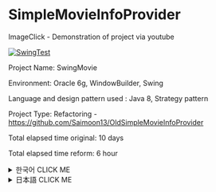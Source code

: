 # SimpleMovieInfoProvider

ImageClick - Demonstration of project via youtube

[![SwingTest](http://img.youtube.com/vi/sqHn9i6pRfg/0.jpg)](http://www.youtube.com/watch?v=sqHn9i6pRfg "SwingTest")

Project Name: SwingMovie

Environment: Oracle 6g, WindowBuilder, Swing

Language and design pattern used : Java 8, Strategy pattern

Project Type: Refactoring - https://github.com/Saimoon13/OldSimpleMovieInfoProvider

Total elapsed time original: 10 days

Total elapsed time reform: 6 hour

<details><summary>한국어 CLICK ME</summary>
<p>
  
  자바를 3주간 배우고 만든 Swing 프로젝트입니다.

영화 정보를 제공하고, 평가 코멘트를 입력할 수 있습니다.

위의 URL에 리펙토링 전의 프로젝트가 업로드 되어 있습니다.

제가 처음 프로젝트를 만들 때는 DesignPattern에 대한 지식도 없었고

코드의 중복도 신경쓰지 않았습니다. 기능만 제대로 한다면 별 문제 없다고 생각했습니다.

이젠 그렇지 않다는 걸 압니다.

그래서 최대한 중복을 제거하고, 배운 바를 적용해 보기로 했습니다.

기능은 위의 youtube 영상을 확인해주세요.

&nbsp;

## SwingMovie의 문제점

이 프로그램은 크게 4가지 문제가 있습니다. 하나씩 설명해보겠습니다.

**1. 구성이 난잡하다**

![alt text](https://github.com/Saimoon13/SimpleMovieInfoProvider/blob/master/libs/image%20for%20readme/01.png)

왼쪽이 리팩토링 전의 구성이고, 오른쪽이 리팩토링 이후의 구성입니다.
SwingMovie는 크게 3가지 기능으로 분류됩니다

* DB와 데이터를 처리하는 Connection 부분
* 자료형 클래스 Domain
* 사용자가 조작하는 화면 View

위의 세개 입니다.

&nbsp;

**2. View에서 DB와 커넥션이 발생합니다.**

![alt text](https://github.com/Saimoon13/SimpleMovieInfoProvider/blob/master/libs/image%20for%20readme/02.png)

GUI, MyFrame_Login은 유저에게 보여주는 View입니다.

그런데 DB와의 Connection이 직접 발생하고 있습니다.

&nbsp;

Java의 클래스에서는 한 클래스에 한 기능이 이상적입니다.

불필요한 기능을 추가하는 것은 유지보수도 어렵게 하고, 코드를 읽기 힘들게도 합니다.

그러므로 1을 커넥션을 담당하는 클래스로 이동시킬 필요가 있습니다.

&nbsp;

**3. DAO에서 중복 코드가 너무 많습니다.**

![alt text](https://github.com/Saimoon13/SimpleMovieInfoProvider/blob/master/libs/image%20for%20readme/03.png)

DB와의 연결을 관리하는 클래스 DAO의 메소드별로 같은 코드가 반복되고 있습니다.

* 접속의 Connection
* SQL문을 처리하는 PreparedStatement
* 데이터 셋의 ResultSet(Select문을 사용할 때만 이용)

이미지에서는 3행이지만, 30줄 정도의 코드입니다.

이러한 코드가 위의 2의 코드를 합해 6번의 코드가 사용됩니다.

30x6을 해서 같은 코드가 180행입니다.

이 중복을 해결해야합니다.

&nbsp;

**4. Interface를 문자열의 이용에 사용하고 있습니다.**

![alt text](https://github.com/Saimoon13/SimpleMovieInfoProvider/blob/master/libs/image%20for%20readme/04.png)

인터페이스는 자료형을 구현하기 위해 사용한다는 하나의 약속입니다.

문자열의 구현을 위해 사용한다면, 다른 더 좋은 방법이 있습니다.

&nbsp;
&nbsp;

# 문제점의 해결방법

**문제 1(구성의 문제)의 해결방법**

위에서 해결했기 때문에 클래스의 설명을 하겠습니다.

![alt text](https://github.com/Saimoon13/SimpleMovieInfoProvider/blob/master/libs/image%20for%20readme/05.png)

* JdbcContext Class

먼저 이전에는 없던 JdbcContext가 생겼습니다.

이 클래스의 역할은 OracleDB와의 커넥션을 관리하는 부분입니다.

위에서 이야기했듯이 6번으로 총 180줄이 DB와의 연결을 위해 사용되고 있습니다.

그 중복문제를 해결하기 위한 클래스입니다.

* ProjectDAO Interface and implementation Class

ProjectDAO, ProjectDAOImple은 이전과 같이 DB의 접속을 관리하는 코드입니다.

하지만 그 코드의 효율이 좋지 못합니다.

밑에서 설명하겠습니다.

* StatementStrategy

StatementStrategy는 전략을 짜는 Interface입니다.

밑에서 설명하겠지만, DB 비슷하지만 살짝 다릅니다.
(Select의 문제)

때문에 사용하는 인터페이스입니다.


그 때문에 전략 패턴을 사용합니다.

이 전략패턴은 JdbcContext와 ProejctDAOImple에서 사용하게 됩니다


* Queries and queries.properties

Queries는 위에서 설명했듯이 문제 4를 해결하기 위한 클래스입니다.

Queries가 SQL명령어를 만들어주는 공장의 역할, properties가 제품의 역할을 합니다.



* 그 외

Connection 이외에는 크게 바뀐점이 없습니다.

Domain이나 View는 당시 만들 때도 순서에 맞추어서 테스트해가며 만들었기에

지금 손댄다면 문제가 생길 수 있다고 생각했습니다.

특별히 문제가 없어보이는 부분을 제외하고는 DB와의 연결 부분 개선에 집중했습니다.

&nbsp;

**문제 2(View에서 커넥션) 해결방법**

![alt text](https://github.com/Saimoon13/SimpleMovieInfoProvider/blob/master/libs/image%20for%20readme/06.png)

먼저 View의 커넥션 코드를 ProjectDAOImple로 이동합니다.

클래스는 하나의 목적을 위해 사용한다는 원칙을 지키기 위함입니다.


&nbsp;

**문제 3(중복 코드의 배제)의 해결방법**

문제 3이 가장 작업량이 많습니다.

먼저 DAOImple에 Connection의 코드를 배제합니다.

DAO(Data Access Object)는 그 이름대로 데이터 접근을 돕는 것이 가장 큰 역할을 합니다.

Connection자체의 생성은 그 목적에 맞지 않기에

다른 클래스에 맡기기로 합시다.

그 클래스가 JdbcContext입니다.

![alt text](https://github.com/Saimoon13/SimpleMovieInfoProvider/blob/master/libs/image%20for%20readme/07.png)

JdbcContext에서 주목해야할 점은 3군데 입니다.

1은 생성자에서 OracleDriver를 등록합니다.

JdbcContext를 불러내는 클래스가 ProjectDAOImple 하나이고

그 클래스는 싱글톤으로 설계되어 있습니다.

때문에 생성자는 한번만 불리게 됩니다.

2는 Insert, Update 등의 SQL 명령어를 처리하는 부분입니다.

코드는 이러합니다.

![alt text](https://github.com/Saimoon13/SimpleMovieInfoProvider/blob/master/libs/image%20for%20readme/08.png)

PreparedStatement를 포함하는 전략 클래스가 매개변수로 옵니다.

그 PReparedStatement를 실행하고 결과를 반환합니다.

3은 Select의 SQL명령어를 처리하는 메소드입니다.

Select문은 도중에 ResultSet을 사용하기에 별도의 매소드를 만들어줄 필요가 있습니다.

코드는 이러합니다.

![alt text](https://github.com/Saimoon13/SimpleMovieInfoProvider/blob/master/libs/image%20for%20readme/09.png)

ResultSet 데이터를 직접 리턴할 수는 없습니다.

Connection과 마찬가지로 ResultSet은 닫아주어야하는 데이터 객체이기 때문에

중간에 리턴해버리면 닫을 기회를 놓치게 되고

이것이 꾸준히 누적되면 메모리 누출로 프로그램 자체가 뻗어버립니다.

때문에 CacheRowSetImpl 형태로 리턴해줍니다.


이 다음은 JdbcConext클래스를 사용하는 Imple메소드를 봐주세요

이하가 Inset(Create) 메소드입니다.

![alt text](https://github.com/Saimoon13/SimpleMovieInfoProvider/blob/master/libs/image%20for%20readme/10.png)

왼쪽이 이전의 코드고 오른쪽이 Refactoring한 코드입니다.

코드의 간략화를 위해 Ramda식을 사용했습니다.

DB 접속에 관련된 역할은 JdbcConetext에 맡기기 때문에 이 메소드의 역할은 PreparedStatement를 포함한 전략을 만들고

전송하는 역할입니다. DAO의 목적에 충실하고 있습니다.


왼쪽과 비교한 오른쪽이 확실히 간략화되어있습니다.

&nbsp;

esultSet을 사용한 Select문도 전후를 비교해보겠습니다.

![alt text](https://github.com/Saimoon13/SimpleMovieInfoProvider/blob/master/libs/image%20for%20readme/11.png)

기본은 위의 코드와 같지만, CacheRowSetImpl을 사용하여 데이터 작업을 하고 있는 점이 다릅니다.

&nbsp;

**문제 4(SQL명령의 처리)의 해결방법**

Queries와 Queries.properties는 SQL문을 Interface에 보관하는 문제를 해결하기 위한 클래스와 properties입니다.

Queries클래스를 봅시다.

![alt text](https://github.com/Saimoon13/SimpleMovieInfoProvider/blob/master/libs/image%20for%20readme/12.png)

Queries.properties를 찾아서 그 경로를 보관합니다.

싱글톤으로 처리되어 있습니다.

리팩토링하기 이전 Interface와 클래스가 이용하는 properties의 내용입니다.

![alt text](https://github.com/Saimoon13/SimpleMovieInfoProvider/blob/master/libs/image%20for%20readme/13.png)

이전보다 쉽게 되어있다고 생각합니다.

실제로 Query를 불러보겠습니다.

![alt text](https://github.com/Saimoon13/SimpleMovieInfoProvider/blob/master/libs/image%20for%20readme/14.png)

조금 길어졌지만, 객체지향측면에선 훨씬 좋다고 생각합니다.

&nbsp;
&nbsp;

## Refactoring후의 감상

혼자서 공부한 내용을 정리해봤습니다.

책으로만 공부하는 것과는 또 다른 느낌이었습니다.

앞으로도 이런 기회를 계속 만들어가야겠다는 생각이 들었습니다.
  
</p>
</details>

<details><summary>日本語 CLICK ME</summary>
<p>
  
## 開発の動機


始めてJavaを3週間学んで作ったSwingプロジェクトです。

映画の情報を提供して、
映画を見た人のコメントを入力するプロジェクトです。

Refactoring前のプログラムは上のURLをアップロードしております。


私が最初作る時は、DesignPatternに対する知識もなかったし、

「コードの重複を避けるべき。」という意識もありませんでした。

単に機能の完成だけしていれば、それでよいプログラムだと思いました。


半年が過ぎた今はそうじゃないことを知っております。

よいプログラムを作るためには、

コードの重複は最大限避ける必要があり、
読みやすいコードにするべきだという事実を知っております。

そのため、昔作ったこのプログラムをRefactoringしようと思いました。

プロジェクトの機能は、上のYoutubeを見てください。




## SwingMovieの問題点


このプログラムは大きく四つの問題があります。
一つ一つ説明させて頂きます。


&nbsp;

**１．構成が雑すぎます。**

![alt text](https://github.com/Saimoon13/SimpleMovieInfoProvider/blob/master/libs/image%20for%20readme/01.png)

左が直す前の構成で、右が直した構成です。
SwingMovieは大きく三つの機能で分けられております。

* DBとのデータを処理する「Connect」
* 資料の処理をより簡単にするための「Domain」
* ユーザーに見せる「View」

それを右のように改善できます。

&nbsp;

**２．ViewでDBとのConnectが発生しています。**

![alt text](https://github.com/Saimoon13/SimpleMovieInfoProvider/blob/master/libs/image%20for%20readme/02.png)

GUI、MyFrame_Loginはユーザーに見せるための処です。

なので、プログラムの外見を具現化しております。

そういうクラスでDBのConnectが直接行われております。

&nbsp;

Javaのクラスでは一クラスに一つの機能が理想的です。

不要な機能の追加はコードの読み取りを難しくしますし、

メンテナンスも困難にします。

ですので、「１」はConnectを担当するクラスに移す必要があります。

&nbsp;

**３．DAOで重複コードが多すぎます。**

![alt text](https://github.com/Saimoon13/SimpleMovieInfoProvider/blob/master/libs/image%20for%20readme/03.png)
DBとのConnectを管理するクラスDAOにメソッドごとに
同じことが繰り返しています。

* 接続のConnection
* SQLコマンドのPreparedStatement
* データセットのResultSet（Select文を使う時のみ使います）

イメージでは3行のみですけれども、本来は各30行ほどのコードです。

上の２のコードと合わせれば「6回」の同じコードが使われ

30ｘ６をして、似ているコードが「180行」使われております。

別の方法を考案して、重複を抑える必要があります。

&nbsp;

**４．Interfaceを文字列の利用に使っています。**

![alt text](https://github.com/Saimoon13/SimpleMovieInfoProvider/blob/master/libs/image%20for%20readme/04.png)

Interfaceは「データを実装するために使う」という一つの約束です。

文字列を使う為の使用はよくありません。他の方法を探す必要があります。

&nbsp;
&nbsp;

## 問題点の解決方法

**問題 1（構成の問題）の解決方法**

この問題点は上でもう解決しましたので、クラスの説明をさせて頂きます。

![alt text](https://github.com/Saimoon13/SimpleMovieInfoProvider/blob/master/libs/image%20for%20readme/05.png)

* JdbcContext Class

まず、以前にはなかったJdbcContextが出来ました。

このクラスの役割はOracleDBからのConnectionを管理することです。

先に話してましたが、以前のコードは合わせて6回のConnectionを呼び出して、作っております。

その重複問題を解決するためのクラスです。

* ProjectDAO Interface and implementation Class

ProjectDAO、ProjectDAOImpleは以前と同じく、DB交流のためのクラスですが

その中のコードの効率性は確実によくなっております。

後ほど説明させていただきます。

* StatementStrategy

StatementStrategyは戦略を練るためのInterfaceです。

後にも説明しますが、DBからの接近のコードは似ているように見えて

中身は違う処がありませて、一律的には処理できません。


その為にStrategyPatternを使いました。

このStrategyPatternはJdbcContextと、ProjectDAOImpleで使うことになります。

StrategyPatternをご存知ではないお方は、自分が整理しておいた投稿があります。

ぜひ、下のURLをご参考お願い致します。

https://meaownworld.blogspot.kr/2018/03/strategy-pattern.html



* Queries and queries.properties

Queriesは上で述べました問題 4を解決するためのクラスです。

QueriesがSQLコマンドを作ってくれる工場の役を、queries.propertiesが製品の役をします。

* その他

Connection以外に大きく変わったことはありません。

DomainやViewは最初作る時も大分手を込んで作っておりますし、

特に大きな問題点も見えないので、Connectionのコード効率化が優先だと判断致しました。

&nbsp;

**問題 2（ViewでのConnectionの発生）の解決方法**

![alt text](https://github.com/Saimoon13/SimpleMovieInfoProvider/blob/master/libs/image%20for%20readme/06.png)

まず、ViewのConnectionコードをProjectDAOImpleに移しました。

「クラスは一つの目的の為に使う」という原則を守るためです。

&nbsp;

**問題 3（重複コードの排除）の解決方法**

問題 3は一番修正点が多いConnectionのクラス作りです。

まず、DAOImpleにConnectionのコードを排除します。

DAO(Data Access Object)はその名の通りデータのアクセスを手伝うオブゼダートを作ることが一番の使命です。

Connection自体を生成してはその二つの目的を持つことになりますので

別のクラスに任せた方がいいです。

そのクラスがこのJdbcContextです。

![alt text](https://github.com/Saimoon13/SimpleMovieInfoProvider/blob/master/libs/image%20for%20readme/07.png)

JdbcContextのポイントは四つあります。

１はコンストラクタにOracleDriverを呼び出しています。

JdbcContextを呼び出すクラスはProjectDAOImpleクラスのみで

そのProjectDAOImpleはシングルトンになっています。

(シングルトンを知らないお方は、こっちらに整理しておきました

https://meaownworld.blogspot.kr/2018/02/effective-java-3.html)

なので、コンストラクタは一回だけ呼ばれることになり。PCのリソースを節約してくれます。

２はInsert, update, deleteなどのSQLコマンドを処理するためのメソッドです。

中身はこうなっております。

![alt text](https://github.com/Saimoon13/SimpleMovieInfoProvider/blob/master/libs/image%20for%20readme/08.png)

ProjectDAOImpleからPreparedStatementを含んだ戦略がパラメータに入ってくると

そのPreparedStatementを実行し、結果を返します。

３はSelectのSQLコマンドを処理するためのメソッドです。

Select文は途中ResultSetを使うため、別のメソッドを作れざる負えないです。

中身はこんな風になっております。

![alt text](https://github.com/Saimoon13/SimpleMovieInfoProvider/blob/master/libs/image%20for%20readme/09.png)

ResultSetは直接リターンすることはできません。

ResultSetを開けて、そのオブゼダートをリターンすればResultSetをを閉じる機会を失います。

ResultSetを閉じない場合、メモリのリークが起こります。そのうえ

CacheRowSetImplの形でリターンするように仕組まれております。


それではこのJdbcContextクラスを使うImpleのメソッドを見てみます。

以下はInsert(Create)のメソッドです。

![alt text](https://github.com/Saimoon13/SimpleMovieInfoProvider/blob/master/libs/image%20for%20readme/10.png)

左が以前のコードで、右がRefactoringしたコードです。

ここではコードを簡略化するため、Ramda式を使いました。

DBConnectionに必要なコードはJdbcContextクラスに任せたので、このメソッドの役目は

ただ、PreparedStatementを含んだストラテジーを作り、転送することのみです。

DAOの目的を忠実に果たしています。

左に比べれば右のコードが確実に簡略化しております。


&nbsp;

ResultSetを使うSelect文も前後を比べてみます。

![alt text](https://github.com/Saimoon13/SimpleMovieInfoProvider/blob/master/libs/image%20for%20readme/11.png)

基本は上のコードと同じくですが、CachedRowSetImplを使ってデータの作業をしていることが違います。

&nbsp;

**問題 4（SQLコマンドの管理）の解決方法**

Queriesとqueries.propertiesはInterfaceにSQL文を格納する問題点を解決するため作っております。

Queriesクラスを見てください。

![alt text](https://github.com/Saimoon13/SimpleMovieInfoProvider/blob/master/libs/image%20for%20readme/12.png)

queries.propertiesを探し、その経路を保管しています。

そして、シングルトンの処理になっています。

Refactoring以前Interfaceと、このクラスが利用するpropertiesの内容です。

![alt text](https://github.com/Saimoon13/SimpleMovieInfoProvider/blob/master/libs/image%20for%20readme/13.png)

以前より大分よくなってると思います。


実際にQueryを呼び出す時の変化です。

![alt text](https://github.com/Saimoon13/SimpleMovieInfoProvider/blob/master/libs/image%20for%20readme/14.png)

少し、長くなりましたが、効率的オブジェクト指向の為には以後の方が確実によい方法だと思います。

&nbsp;
&nbsp;

## Refactoring後の感想

教育を修了した後、一人で勉強したことを使ってRefactoringしてみました。

本で勉強することと、実際に適用することはかなり違いがあると感じました。

適用はすこし難しい処もあったけれども、実力があがった感じがします。

これからも、新しいものを学ぶことばかりではなく、着実に適用して行きたいと思っております。

</p>
</details>
